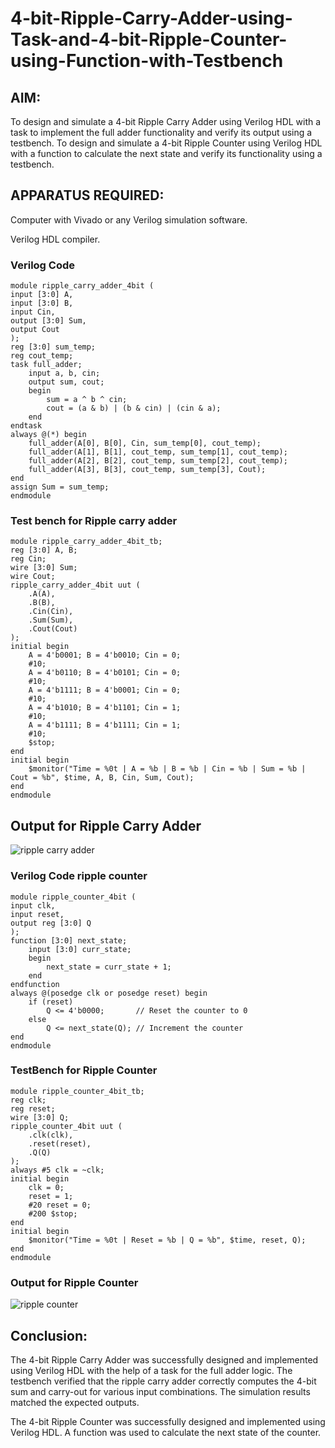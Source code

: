 # 4-bit-Ripple-Carry-Adder-using-Task-and-4-bit-Ripple-Counter-using-Function-with-Testbench

## AIM:

To design and simulate a 4-bit Ripple Carry Adder using Verilog HDL with a task to implement the full adder functionality and verify its output using a testbench.
To design and simulate a 4-bit Ripple Counter using Verilog HDL with a function to calculate the next state and verify its functionality using a testbench.

## APPARATUS REQUIRED:

Computer with Vivado or any Verilog simulation software.

Verilog HDL compiler.

### Verilog Code

~~~
module ripple_carry_adder_4bit (
input [3:0] A,      
input [3:0] B,      
input Cin,         
output [3:0] Sum,  
output Cout        
);
reg [3:0] sum_temp;
reg cout_temp;
task full_adder;
    input a, b, cin;
    output sum, cout;
    begin
        sum = a ^ b ^ cin;
        cout = (a & b) | (b & cin) | (cin & a);
    end
endtask
always @(*) begin
    full_adder(A[0], B[0], Cin, sum_temp[0], cout_temp);
    full_adder(A[1], B[1], cout_temp, sum_temp[1], cout_temp);
    full_adder(A[2], B[2], cout_temp, sum_temp[2], cout_temp);
    full_adder(A[3], B[3], cout_temp, sum_temp[3], Cout);
end
assign Sum = sum_temp;
endmodule
~~~

### Test bench for Ripple carry adder

~~~
module ripple_carry_adder_4bit_tb;
reg [3:0] A, B;
reg Cin;
wire [3:0] Sum;
wire Cout;
ripple_carry_adder_4bit uut (
    .A(A),
    .B(B),
    .Cin(Cin),
    .Sum(Sum),
    .Cout(Cout)
);
initial begin
    A = 4'b0001; B = 4'b0010; Cin = 0;
    #10;
    A = 4'b0110; B = 4'b0101; Cin = 0;
    #10;
    A = 4'b1111; B = 4'b0001; Cin = 0;
    #10;
    A = 4'b1010; B = 4'b1101; Cin = 1;
    #10;
    A = 4'b1111; B = 4'b1111; Cin = 1;
    #10;
    $stop;
end
initial begin
    $monitor("Time = %0t | A = %b | B = %b | Cin = %b | Sum = %b | Cout = %b", $time, A, B, Cin, Sum, Cout);
end
endmodule
~~~

## Output for Ripple Carry Adder
![ripple carry adder](https://github.com/user-attachments/assets/7c655fa3-c857-45ba-a42c-07073285785c)

### Verilog Code ripple counter

~~~
module ripple_counter_4bit (
input clk,           
input reset,        
output reg [3:0] Q   
);
function [3:0] next_state;
    input [3:0] curr_state;
    begin
        next_state = curr_state + 1;
    end
endfunction
always @(posedge clk or posedge reset) begin
    if (reset)
        Q <= 4'b0000;       // Reset the counter to 0
    else
        Q <= next_state(Q); // Increment the counter
end
endmodule
~~~

 ### TestBench for Ripple Counter
~~~
module ripple_counter_4bit_tb;
reg clk;
reg reset;
wire [3:0] Q;
ripple_counter_4bit uut (
    .clk(clk),
    .reset(reset),
    .Q(Q)
);
always #5 clk = ~clk;
initial begin
    clk = 0;
    reset = 1;
    #20 reset = 0;
    #200 $stop;
end
initial begin
    $monitor("Time = %0t | Reset = %b | Q = %b", $time, reset, Q);
end
endmodule
~~~

### Output for Ripple Counter
![ripple counter](https://github.com/user-attachments/assets/cec2daeb-9ce6-4630-a126-f5740b705990)

## Conclusion:
The 4-bit Ripple Carry Adder was successfully designed and implemented using Verilog HDL with the help of a task for the full adder logic. The testbench verified that the ripple carry adder correctly computes the 4-bit sum and carry-out for various input combinations. The simulation results matched the expected outputs.

The 4-bit Ripple Counter was successfully designed and implemented using Verilog HDL. A function was used to calculate the next state of the counter.
